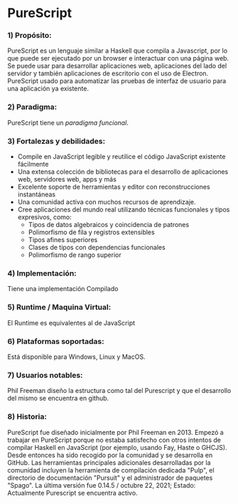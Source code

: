 # PureScript
### 1) Propósito: 
PureScript es un lenguaje similar a Haskell que compila a Javascript, por lo que puede ser ejecutado por un browser e interactuar con una página web. 
Se puede usar para desarrollar aplicaciones web, aplicaciones del lado del servidor y también aplicaciones de escritorio con el uso de Electron. 
PureScript usado para automatizar las pruebas de interfaz de usuario para una aplicación ya existente.

### 2) Paradigma: 
PureScript tiene un *paradigma funcional*.

### 3) Fortalezas y debilidades:
* Compile en JavaScript legible y reutilice el código JavaScript existente fácilmente
* Una extensa colección de bibliotecas para el desarrollo de aplicaciones web, servidores web, apps y más
* Excelente soporte de herramientas y editor con reconstrucciones instantáneas
* Una comunidad activa con muchos recursos de aprendizaje.
* Cree aplicaciones del mundo real utilizando técnicas funcionales y tipos expresivos, como: 
  * Tipos de datos algebraicos y coincidencia de patrones
  * Polimorfismo de fila y registros extensibles
  * Tipos afines superiores
  * Clases de tipos con dependencias funcionales
  * Polimorfismo de rango superior

### 4) Implementación: 
Tiene una implementación Compilado

### 5) Runtime / Maquina Virtual: 
El Runtime es equivalentes al de JavaScript 

### 6) Plataformas soportadas: 
Está disponible para Windows, Linux y MacOS.

### 7) Usuarios notables: 
Phil Freeman diseño la estructura como tal del Purescript y que el desarrollo del mismo se encuentra en github.

### 8) Historia: 
PureScript fue diseñado inicialmente por Phil Freeman en 2013. Empezó a trabajar en PureScript porque no estaba satisfecho con otros intentos de compilar Haskell en JavaScript (por ejemplo, usando Fay, Haste o GHCJS).
Desde entonces ha sido recogido por la comunidad y se desarrolla en GitHub. Las herramientas principales adicionales desarrolladas por la comunidad incluyen la herramienta de compilación dedicada "Pulp", el directorio de documentación "Pursuit" y el administrador de paquetes "Spago". La última versión fue 0.14.5 / octubre 22, 2021;
 Estado: Actualmente Purescript se encuentra activo.
